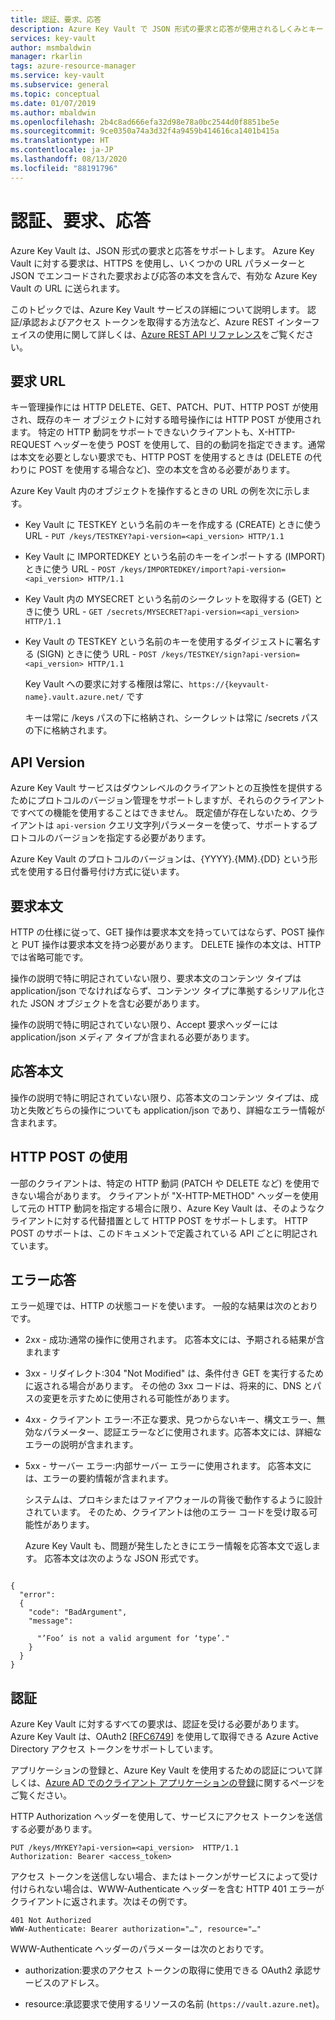 ```yaml
---
title: 認証、要求、応答
description: Azure Key Vault で JSON 形式の要求と応答が使用されるしくみとキー コンテナーを使用するために必要な認証について説明します。
services: key-vault
author: msmbaldwin
manager: rkarlin
tags: azure-resource-manager
ms.service: key-vault
ms.subservice: general
ms.topic: conceptual
ms.date: 01/07/2019
ms.author: mbaldwin
ms.openlocfilehash: 2b4c8ad666efa32d98e78a0bc2544d0f8851be5e
ms.sourcegitcommit: 9ce0350a74a3d32f4a9459b414616ca1401b415a
ms.translationtype: HT
ms.contentlocale: ja-JP
ms.lasthandoff: 08/13/2020
ms.locfileid: "88191796"
---
```

# <a name="authentication-requests-and-responses"></a>認証、要求、応答

Azure Key Vault は、JSON 形式の要求と応答をサポートします。 Azure Key Vault に対する要求は、HTTPS を使用し、いくつかの URL パラメーターと JSON でエンコードされた要求および応答の本文を含んで、有効な Azure Key Vault の URL に送られます。

このトピックでは、Azure Key Vault サービスの詳細について説明します。 認証/承認およびアクセス トークンを取得する方法など、Azure REST インターフェイスの使用に関して詳しくは、[Azure REST API リファレンス](https://docs.microsoft.com/rest/api/azure)をご覧ください。

## <a name="request-url"></a>要求 URL  
 キー管理操作には HTTP DELETE、GET、PATCH、PUT、HTTP POST が使用され、既存のキー オブジェクトに対する暗号操作には HTTP POST が使用されます。 特定の HTTP 動詞をサポートできないクライアントも、X-HTTP-REQUEST ヘッダーを使う POST を使用して、目的の動詞を指定できます。通常は本文を必要としない要求でも、HTTP POST を使用するときは (DELETE の代わりに POST を使用する場合など)、空の本文を含める必要があります。  

 Azure Key Vault 内のオブジェクトを操作するときの URL の例を次に示します。  

- Key Vault に TESTKEY という名前のキーを作成する (CREATE) ときに使う URL - `PUT /keys/TESTKEY?api-version=<api_version> HTTP/1.1`  

- Key Vault に IMPORTEDKEY という名前のキーをインポートする (IMPORT) ときに使う URL - `POST /keys/IMPORTEDKEY/import?api-version=<api_version> HTTP/1.1`  

- Key Vault 内の MYSECRET という名前のシークレットを取得する (GET) ときに使う URL - `GET /secrets/MYSECRET?api-version=<api_version> HTTP/1.1`  

- Key Vault の TESTKEY という名前のキーを使用するダイジェストに署名する (SIGN) ときに使う URL - `POST /keys/TESTKEY/sign?api-version=<api_version> HTTP/1.1`  

  Key Vault への要求に対する権限は常に、`https://{keyvault-name}.vault.azure.net/` です  

  キーは常に /keys パスの下に格納され、シークレットは常に /secrets パスの下に格納されます。  

## <a name="api-version"></a>API Version  
 Azure Key Vault サービスはダウンレベルのクライアントとの互換性を提供するためにプロトコルのバージョン管理をサポートしますが、それらのクライアントですべての機能を使用することはできません。 既定値が存在しないため、クライアントは `api-version` クエリ文字列パラメーターを使って、サポートするプロトコルのバージョンを指定する必要があります。  

 Azure Key Vault のプロトコルのバージョンは、{YYYY}.{MM}.{DD} という形式を使用する日付番号付け方式に従います。  

## <a name="request-body"></a>要求本文  
 HTTP の仕様に従って、GET 操作は要求本文を持っていてはならず、POST 操作と PUT 操作は要求本文を持つ必要があります。 DELETE 操作の本文は、HTTP では省略可能です。  

 操作の説明で特に明記されていない限り、要求本文のコンテンツ タイプは application/json でなければならず、コンテンツ タイプに準拠するシリアル化された JSON オブジェクトを含む必要があります。  

 操作の説明で特に明記されていない限り、Accept 要求ヘッダーには application/json メディア タイプが含まれる必要があります。  

## <a name="response-body"></a>応答本文  
 操作の説明で特に明記されていない限り、応答本文のコンテンツ タイプは、成功と失敗どちらの操作についても application/json であり、詳細なエラー情報が含まれます。  

## <a name="using-http-post"></a>HTTP POST の使用  
 一部のクライアントは、特定の HTTP 動詞 (PATCH や DELETE など) を使用できない場合があります。 クライアントが "X-HTTP-METHOD" ヘッダーを使用して元の HTTP 動詞を指定する場合に限り、Azure Key Vault は、そのようなクライアントに対する代替措置として HTTP POST をサポートします。 HTTP POST のサポートは、このドキュメントで定義されている API ごとに明記されています。  

## <a name="error-responses"></a>エラー応答  
 エラー処理では、HTTP の状態コードを使います。 一般的な結果は次のとおりです。  

- 2xx - 成功:通常の操作に使用されます。 応答本文には、予期される結果が含まれます  

- 3xx - リダイレクト:304 "Not Modified" は、条件付き GET を実行するために返される場合があります。 その他の 3xx コードは、将来的に、DNS とパスの変更を示すために使用される可能性があります。  

- 4xx - クライアント エラー:不正な要求、見つからないキー、構文エラー、無効なパラメーター、認証エラーなどに使用されます。応答本文には、詳細なエラーの説明が含まれます。  

- 5xx - サーバー エラー:内部サーバー エラーに使用されます。 応答本文には、エラーの要約情報が含まれます。  

  システムは、プロキシまたはファイアウォールの背後で動作するように設計されています。 そのため、クライアントは他のエラー コードを受け取る可能性があります。  

  Azure Key Vault も、問題が発生したときにエラー情報を応答本文で返します。 応答本文は次のような JSON 形式です。  

```  

{  
  "error":  
  {  
    "code": "BadArgument",  
    "message":  

      "’Foo’ is not a valid argument for ‘type’."  
    }  
  }  
}  

```  

## <a name="authentication"></a>認証  
 Azure Key Vault に対するすべての要求は、認証を受ける必要があります。 Azure Key Vault は、OAuth2 [[RFC6749](https://tools.ietf.org/html/rfc6749)] を使用して取得できる Azure Active Directory アクセス トークンをサポートしています。 
 
 アプリケーションの登録と、Azure Key Vault を使用するための認証について詳しくは、[Azure AD でのクライアント アプリケーションの登録](https://docs.microsoft.com/rest/api/azure/index#register-your-client-application-with-azure-ad)に関するページをご覧ください。
 
 HTTP Authorization ヘッダーを使用して、サービスにアクセス トークンを送信する必要があります。  

```  
PUT /keys/MYKEY?api-version=<api_version>  HTTP/1.1  
Authorization: Bearer <access_token>  

```  

 アクセス トークンを送信しない場合、またはトークンがサービスによって受け付けられない場合は、WWW-Authenticate ヘッダーを含む HTTP 401 エラーがクライアントに返されます。次はその例です。  

```  
401 Not Authorized  
WWW-Authenticate: Bearer authorization="…", resource="…"  

```  

 WWW-Authenticate ヘッダーのパラメーターは次のとおりです。  

-   authorization:要求のアクセス トークンの取得に使用できる OAuth2 承認サービスのアドレス。  

-   resource:承認要求で使用するリソースの名前 (`https://vault.azure.net`)。  


